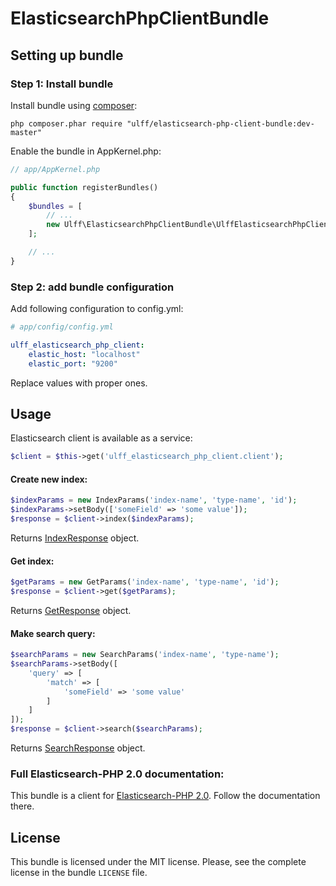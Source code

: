 # ElasticsearchPhpClientBundle


## Setting up bundle

### Step 1: Install bundle

Install bundle using [composer](https://getcomposer.org):

```
php composer.phar require "ulff/elasticsearch-php-client-bundle:dev-master"
```

Enable the bundle in AppKernel.php:

```php
// app/AppKernel.php

public function registerBundles()
{
    $bundles = [
        // ...
        new Ulff\ElasticsearchPhpClientBundle\UlffElasticsearchPhpClientBundle(),
    ];

    // ...
}
```

### Step 2: add bundle configuration

Add following configuration to config.yml:

```yaml
# app/config/config.yml

ulff_elasticsearch_php_client:
    elastic_host: "localhost"
    elastic_port: "9200"
```

Replace values with proper ones.

## Usage

Elasticsearch client is available as a service:

```php
$client = $this->get('ulff_elasticsearch_php_client.client');
```

#### Create new index:

```php
$indexParams = new IndexParams('index-name', 'type-name', 'id');
$indexParams->setBody(['someField' => 'some value']);
$response = $client->index($indexParams);
```

Returns [IndexResponse](Model/IndexResponse.php) object.

#### Get index:

```php
$getParams = new GetParams('index-name', 'type-name', 'id');
$response = $client->get($getParams);
```

Returns [GetResponse](Model/GetResponse.php) object.

#### Make search query:

```php
$searchParams = new SearchParams('index-name', 'type-name');
$searchParams->setBody([
    'query' => [
        'match' => [
            'someField' => 'some value'
        ]
    ]
]);
$response = $client->search($searchParams);
```

Returns [SearchResponse](Model/SearchResponse.php) object.

### Full Elasticsearch-PHP 2.0 documentation:

This bundle is a client for [Elasticsearch-PHP 2.0](https://www.elastic.co/guide/en/elasticsearch/client/php-api/2.0/index.html).
Follow the documentation there.

## License

This bundle is licensed under the MIT license. Please, see the complete license in the bundle ```LICENSE``` file.